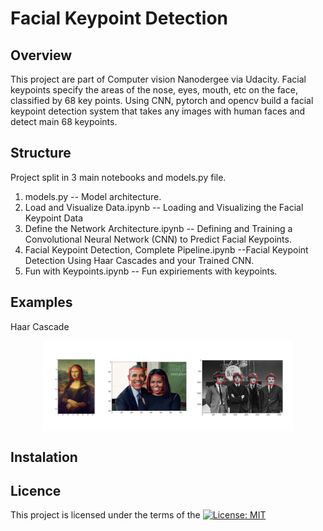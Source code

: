 # Facial Keypoint Detection

## Overview
This project are part of Computer vision Nanodergee via Udacity. Facial keypoints  specify the areas of the nose, eyes, mouth, etc on the face, classified by 68 key points. Using CNN, pytorch and opencv build a facial keypoint detection system that takes any images with human faces and detect main 68 keypoints.

## Structure

Project split in 3 main notebooks and models.py file.

1) models.py -- Model architecture.
2) Load and Visualize Data.ipynb -- Loading and Visualizing the Facial Keypoint Data
3) Define the Network Architecture.ipynb -- Defining and Training a Convolutional Neural Network (CNN) to Predict Facial Keypoints.
4) Facial Keypoint Detection, Complete Pipeline.ipynb --Facial Keypoint Detection Using Haar Cascades and your Trained CNN.
5) Fun with Keypoints.ipynb -- Fun expiriements with keypoints.

## Examples

Haar Cascade

<p align="center"> <img src="images/haar_cascade_ex.png" align="middle" alt="drawing" width="400px"> </p> 

## Instalation



## Licence
This project is licensed under the terms of the [![License: MIT](https://img.shields.io/badge/License-MIT-yellow.svg)](https://opensource.org/licenses/MIT)
